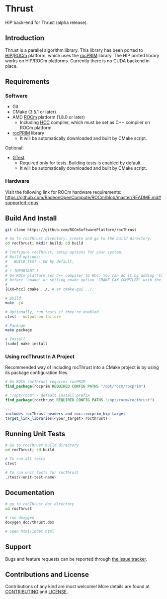 # Thrust

HIP back-end for Thrust (alpha release).

## Introduction

Thrust is a parallel algorithm library. This library has been ported to [HIP](https://github.com/ROCm-Developer-Tools/HIP)/[ROCm](https://rocm.github.io/) platform, which uses the [rocPRIM](https://github.com/ROCmSoftwarePlatform/rocPRIM) library. The HIP ported library works on HIP/ROCm platforms. Currently there is no CUDA backend in place.

## Requirements

### Software

* Git
* CMake (3.5.1 or later)
* AMD [ROCm](https://rocm.github.io/install.html) platform (1.8.0 or later)
  * Including [HCC](https://github.com/RadeonOpenCompute/hcc) compiler, which must be
    set as C++ compiler on ROCm platform.
* [rocPRIM](https://github.com/ROCmSoftwarePlatform/rocPRIM) library
  * It will be automatically downloaded and built by CMake script.

Optional:

* [GTest](https://github.com/google/googletest)
  * Required only for tests. Building tests is enabled by default.
  * It will be automatically downloaded and built by CMake script.

### Hardware
Visit the following link for ROCm hardware requirements:
https://github.com/RadeonOpenCompute/ROCm/blob/master/README.md#supported-cpus


## Build And Install

```sh
git clone https://github.com/ROCmSoftwarePlatform/rocThrust

# Go to rocThrust directory, create and go to the build directory.
cd rocThrust; mkdir build; cd build

# Configure rocThrust, setup options for your system.
# Build options:
#   BUILD_TEST - ON by default,
#
# ! IMPORTANT !
# On ROCm platform set C++ compiler to HCC. You can do it by adding 'CXX=<path-to-hcc>'
# before 'cmake' or setting cmake option 'CMAKE_CXX_COMPILER' with the path to the HCC compiler.
#
[CXX=hcc] cmake ../. # or cmake-gui ../.

# Build
make -j4

# Optionally, run tests if they're enabled.
ctest --output-on-failure

# Package
make package

# Install
[sudo] make install
```

### Using rocThrust In A Project

Recommended way of including rocThrust into a CMake project is by using its package
configuration files.

```cmake
# On ROCm rocThrust requires rocPRIM
find_package(rocprim REQUIRED CONFIG PATHS "/opt/rocm/rocprim")

# "/opt/rocm" - default install prefix
find_package(rocthrust REQUIRED CONFIG PATHS "/opt/rocm/rocthrust")

...
includes rocThrust headers and roc::rocprim_hip target
target_link_libraries(<your_target> rocthrust)
```

## Running Unit Tests

```sh
# Go to rocThrust build directory
cd rocThrust; cd build

# To run all tests
ctest

# To run unit tests for rocThrust
./test/<unit-test-name>
```

## Documentation

```sh
# go to rocThrust doc directory
cd rocThrust

# run doxygen
doxygen doc/thrust.dox

# open html/index.html

```

## Support

Bugs and feature requests can be reported through [the issue tracker](https://github.com/ROCmSoftwarePlatform/rocThrust/issues).

## Contributions and License

Contributions of any kind are most welcome! More details are found at [CONTRIBUTING](./CONTRIBUTING.md)
and [LICENSE](./LICENSE.txt).
